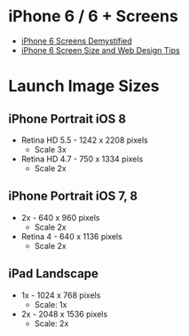 
# iPhone 6 / 6 + Screens

* [iPhone 6 Screens Demystified](http://www.paintcodeapp.com/news/iphone-6-screens-demystified)
* [iPhone 6 Screen Size and Web Design Tips](http://www.kylejlarson.com/blog/2015/iphone-6-screen-size-web-design-tips/)

# Launch Image Sizes

## iPhone Portrait iOS 8

* Retina HD 5.5 - 1242 x 2208 pixels
    * Scale 3x
* Retina HD 4.7 - 750 x 1334 pixels
    * Scale 2x

## iPhone Portrait iOS 7, 8

* 2x - 640 x 960 pixels
    * Scale 2x
* Retina 4 - 640 x 1136 pixels
    * Scale 2x
    
## iPad Landscape

* 1x - 1024 x 768 pixels
    * Scale: 1x
* 2x - 2048 x 1536 pixels
    * Scale: 2x
